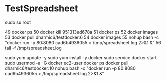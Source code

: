 

# TestSpreadsheet

sudo su root




49  docker ps
   50  docker kill 951313ed678a
   51  docker ps
   52  docker images
   53  docker pull dharmic6/testdocker:6
   54  docker images
   55  nohup bash -c "docker run -p 80:8080 cad6b4936055 > /tmp/spreadsheet.log 2>&1 &"
   56  tail -f /tmp/spreadsheet.log




 sudo yum update -y
 sudo yum install -y docker
sudo service docker start
sudo usermod -a -G docker ec2-user
  docker ps
docker pull dharmic6/testdocker:10
nohup bash -c "docker run -p 80:8080 cad6b4936055 > /tmp/spreadsheet.log 2>&1 &"

